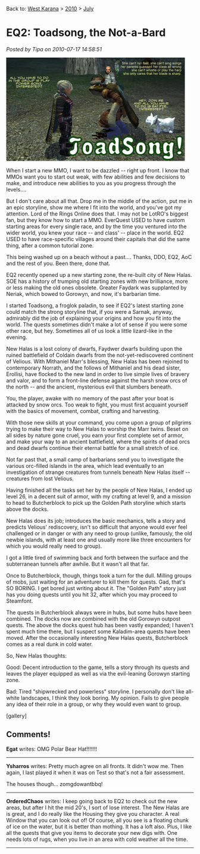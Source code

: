 Back to: [West Karana](/posts/westkarana.md) > [2010](/posts/2010/westkarana.md) > [July](./westkarana.md)
# EQ2: Toadsong, the Not-a-Bard

*Posted by Tipa on 2010-07-17 14:58:51*

![](../../../uploads/2010/07/EverQuest2-2010-07-17-12-56-47-44.jpg "Toadsong!")

When I start a new MMO, I want to be dazzled -- right up front. I know that MMOs want you to start out weak, with few abilities and few decisions to make, and introduce new abilities to you as you progress through the levels....

But I don't care about all that. Drop me in the middle of the action, put me in an epic storyline, show me where I fit into the world, and you've got my attention. Lord of the Rings Online does that. I may not be LotRO's biggest fan, but they know how to start a MMO. EverQuest USED to have custom starting areas for every single race, and by the time you ventured into the wider world, you knew your race -- and class' -- place in the world. EQ2 USED to have race-specific villages around their capitals that did the same thing, after a common tutorial zone.

This being washed up on a beach without a past.... Thanks, DDO, EQ2, AoC and the rest of you. Been there, done that.

EQ2 recently opened up a new starting zone, the re-built city of New Halas. SOE has a history of trumping old starting zones with new brilliance, more or less making the old ones obsolete. Greater Faydark was supplanted by Neriak, which bowed to Gorowyn, and now, it's barbarian time.

I started Toadsong, a froglok paladin, to see if EQ2's latest starting zone could match the strong storyline that, if you were a Sarnak, anyway, admirably did the job of explaining your origins and how you fit into the world. The quests sometimes didn't make a lot of sense if you were some other race, but hey. Sometimes all of us look a little lizard-like in the evening.

New Halas is a lost colony of dwarfs, Faydwer dwarfs building upon the ruined battlefield of Coldain dwarfs from the not-yet-rediscovered continent of Velious. With Mithaniel Marr's blessing, New Halas has been rejoined to contemporary Norrath, and the follows of Mithaniel and his dead sister, Erollisi, have flocked to the new land in order to live simple lives of bravery and valor, and to form a front-line defense against the harsh snow orcs of the north -- and the ancient, mysterious evil that slumbers beneath.

You, the player, awake with no memory of the past after your boat is attacked by snow orcs. Too weak to fight, you must first acquaint yourself with the basics of movement, combat, crafting and harvesting.

With those new skills at your command, you come upon a group of pilgrims trying to make their way to New Halas to worship the Marr twins. Beset on all sides by nature gone cruel, you earn your first complete set of armor, and make your way to an ancient battlefield, where the spirits of dead orcs and dead dwarfs continue their eternal battle for a small stretch of ice.

Not far past that, a small camp of barbarians send you to investigate the various orc-filled islands in the area, which lead eventually to an investigation of strange creatures from tunnels beneath New Halas itself -- creatures from lost Velious.

Having finished all the tasks set her by the people of New Halas, I ended up level 26, in a decent suit of armor, with my crafting at level 9, and a mission to head to Butcherblock to pick up the Golden Path storyline which starts above the docks.

New Halas does its job; introduces the basic mechanics, tells a story and predicts Velious' rediscovery, isn't so difficult that anyone would ever feel challenged or in danger or with any need to group (unlike, famously, the old newbie islands, with at least one and usually more like three encounters for which you would really need to group).

I got a little tired of swimming back and forth between the surface and the subterranean tunnels after awhile. But it wasn't all that far.

Once to Butcherblock, though, things took a turn for the dull. Milling groups of mobs, just waiting for an adventurer to kill them for quests. Gad, that's SO BORING. I get bored just writing about it. The "Golden Path" story just has you doing quests until you hit 32, after which you may proceed to Steamfont.

The quests in Butcherblock always were in hubs, but some hubs have been combined. The docks now are combined with the old Gorowyn outpost quests. The above the docks quest hub has been vastly expanded; I haven't spent much time there, but I suspect some Kaladim-area quests have been moved. After the occasionally interesting New Halas quests, Butcherblock comes as a real dunk in cold water.

So, New Halas thoughts:

Good: Decent introduction to the game, tells a story through its quests and leaves the player equipped as well as via the evil-leaning Gorowyn starting zone.

Bad: Tired "shipwrecked and powerless" storyline. I personally don't like all-white landscapes, I think they look boring. My opinion. Fails to give people any idea of their role in a group, or why they would even want to group.

[gallery]

## Comments!

**Egat** writes: OMG Polar Bear Hat!!!!!!!

---

**Ysharros** writes: Pretty much agree on all fronts. It didn't wow me. Then again, I last played it when it was on Test so that's not a fair assessment.

The houses though... zomgdowantbbq!

---

**OrderedChaos** writes: I keep going back to EQ2 to check out the new areas, but after I hit the mid 20's, I sort of lose interest. The New Halas are is great, and I do really like the Housing they give you character. A real Window that you can look out of! Of course, all you see is a floating chunk of ice on the water, but it is better than mothing. It has a loft also. Plus, I like all the quests that give you items to decorate your new digs with. One needs lots of rugs, when you live in an area with cold weather all the time.

---

